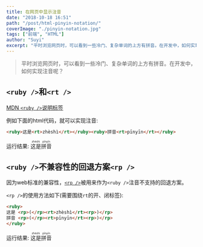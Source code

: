 ```yaml
---
title: 在网页中显示注音
date: "2018-10-18 16:51"
path: "/post/html-pinyin-notation/"
coverImage: "./pinyin-notation.jpg"
tags: ["前端", "HTML"]
author: "Suyi"
excerpt: "平时浏览网页时，可以看到一些冷门、复杂单词的上方有拼音。在开发中，如何实现注音呢？"
---
```


> 平时浏览网页时，可以看到一些冷门、复杂单词的上方有拼音。在开发中，如何实现注音呢？

## `<ruby />`和`<rt />`

[MDN `<ruby />`说明标签](https://developer.mozilla.org/en-US/docs/Web/HTML/Element/ruby)

例如下面的html代码，就可以实现注音:
```html
<ruby>这是<rt>zhèshì</rt></ruby><ruby>拼音<rt>pīnyīn</rt></ruby>
```
运行结果: <ruby>这是<rt>zhèshì</rt></ruby><ruby>拼音<rt>pīnyīn</rt></ruby>

## `<ruby />`不兼容性的回退方案`<rp />`

因为web标准的兼容性，[`<rp />`](https://developer.mozilla.org/en-US/docs/Web/HTML/Element/rp)被用来作为`<ruby />`注音不支持的回退方案。

`<rp />`的使用方法如下(需要围绕`rt`的开、闭标签):
```html
<ruby>
这是 <rp>(</rp><rt>zhèshì</rt><rp>)</rp>
拼音 <rp>(</rp><rt>pīnyīn</rt><rp>)</rp>
</ruby>
```

运行结果: <ruby>这是 <rp>(</rp><rt>zhèshì</rt><rp>)</rp>拼音 <rp>(</rp><rt>pīnyīn</rt><rp>)</rp></ruby>
